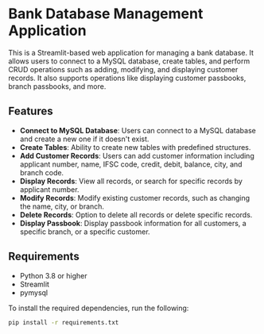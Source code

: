 # Bank Database Management Application

This is a Streamlit-based web application for managing a bank database. It allows users to connect to a MySQL database, create tables, and perform CRUD operations such as adding, modifying, and displaying customer records. It also supports operations like displaying customer passbooks, branch passbooks, and more.

## Features

- **Connect to MySQL Database**: Users can connect to a MySQL database and create a new one if it doesn't exist.
- **Create Tables**: Ability to create new tables with predefined structures.
- **Add Customer Records**: Users can add customer information including applicant number, name, IFSC code, credit, debit, balance, city, and branch code.
- **Display Records**: View all records, or search for specific records by applicant number.
- **Modify Records**: Modify existing customer records, such as changing the name, city, or branch.
- **Delete Records**: Option to delete all records or delete specific records.
- **Display Passbook**: Display passbook information for all customers, a specific branch, or a specific customer.

## Requirements

- Python 3.8 or higher
- Streamlit
- pymysql

To install the required dependencies, run the following:

```bash
pip install -r requirements.txt
